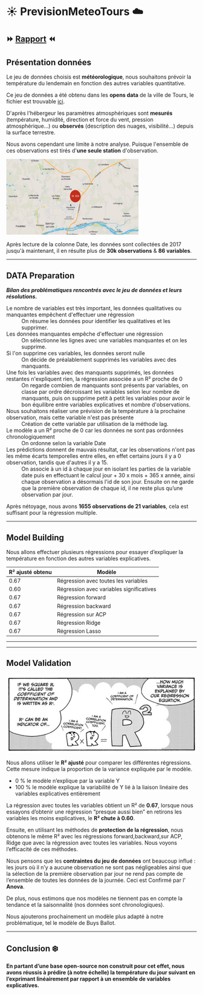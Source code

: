 # :sunny: PrevisionMeteoTours :cloud:
## :fast_forward: [Rapport](https://charlesvitry.github.io/PrevisionMeteoTours/PrevisionToursMeteo.html) :rewind:

## Présentation données
Le jeu de données choisis est **météorologique**, nous souhaitons prévoir la température du lendemain en fonction des autres variables quantitative. 

Ce jeu de données a été obtenu dans les **opens data** de la ville de Tours, le fichier est trouvable [ici](https://data.tours-metropole.fr/explore/dataset/observation-meteorologique-historiques-tours-synop/export/?sort=date).

D'après l'hébergeur les paramètres atmosphériques sont **mesurés** (température, humidité, direction et force du vent, pression atmosphérique...) ou **observés** (description des nuages, visibilité...) depuis la surface terrestre.

Nous avons cependant une limite à notre analyse.
Puisque l'ensemble de ces observations est tirés d'**une seule station** d'observation.

<img src="images/Data_Location.png" width="350" height="200">


Après lecture de la colonne Date, les données sont collectées de 2017 jusqu'à maintenant, il en résulte plus de **30k observations** & **86 variables**.
***
## DATA Preparation
**_Bilan des problématiques rencontrés avec le jeu de données et leurs résolutions._**
<dl>
  <dt>Le nombre de variables est très important, les données qualitatives ou manquantes empêchent d'effectuer une régression</dt>
  <dd>On résume les données pour identifier les qualitatives et les supprimer.</dd>
  
  <dt>Les données manquantes empêche d'effectuer une régression</dt>
  <dd>On sélectionne les lignes avec une variables manquantes et on les supprime.</dd>
  
  <dt>Si l'on supprime  ces variables, les données seront nulle</dt>
  <dd>On décide de préalablement supprimés les variables avec des manquants.</dd>

  <dt>Une fois les variables avec des manquants supprimés, les données restantes n'expliquent rien, la régression associée a un R²     proche de 0</dt>
  <dd>On regarde combien de manquants sont présents par variables, on classe par ordre décroissant les variables selon leur nombre de manquants, puis on supprime petit à petit les variables pour avoir le bon équilibre entre variables explicatives et nombre d'observations.</dd>
  
  <dt>Nous souhaitons réaliser une prévision de la température à la prochaine observation, mais cette variable n'est pas présente</dt>
  <dd>Création de cette variable par utilisation de la méthode lag.</dd>
  
  <dt>Le modèle a un R² proche de 0 car les données ne sont pas ordonnées chronologiquement</dt>
  <dd>On ordonne selon la variable Date</dd>
  
  <dt>Les prédictions donnent de mauvais résultat, car les observations n'ont pas les même écarts temporelles entre elles, en effet certains jours il y a 0 observation, tandis que d'autres il y a 15.</dt>
 <dd>On associe à un id à chaque jour en isolant les parties de la variable date puis en effectuant le calcul jour + 30 x mois + 365 x année, ainsi chaque observation a désormais l'id de son jour. Ensuite on ne garde que la première observation de chaque id, il ne reste plus qu’une observation par jour.</dd>
</dl>

Après nétoyage, nous avons **1655 observations de 21 variables**, cela est suffisant pour la régression multiple.

***
## Model Building

Nous allons effectuer plusieurs régressions pour essayer d’expliquer la température en fonction des autres variables explicatives.

|R² ajusté obtenu | Modèle|
|---------|-------|
|0.67 | Régression avec toutes les variables     |
|0.60 | Régression avec variables significatives |
|0.67 | Régression forward                       |
|0.67 | Régression backward                      |
|0.67 | Régression sur ACP                       |
|0.67 | Régression Ridge                         |
|0.67 | Régression Lasso                         |

___
***
## Model Validation
![](images/Rcarre.png)

Nous allons utiliser le **R² ajusté** pour comparer les différentes régressions. Cette mesure indique la proportion de la variance expliquée par le modèle.

* 0 % le modèle n’explique par la variable Y
* 100 % le modèle explique la variabilité de Y lié à la liaison linéaire des variables explicatives entièrement


La régression avec toutes les variables obtient un R² de **0.67**, lorsque nous essayons d’obtenir une régression “presque aussi bien” en retirons les variables les moins explicatives, le **R² chute à 0.60**.

Ensuite, en utilisant les méthodes de **protection de la régression**, nous obtenons le même R² avec les régressions forward,backward,sur ACP, Ridge que avec la régression avec toutes les variables. Nous voyons l’efficacité de ces méthodes.

Nous pensons que les **contraintes du jeu de données** ont beaucoup influé : les jours où il n’y a aucune observation ne sont pas négligeables ainsi que la sélection de la première observation par jour ne rend pas compte de l’ensemble de toutes les données de la journée.
Ceci est Confirmé par l’ **Anova**.

De plus, nous estimons que nos modèles ne tiennent pas en compte la tendance et la saisonnalité (nos données sont chronologiques).

Nous ajouterons prochainement un modèle plus adapté à notre problématique, tel le modèle de Buys Ballot.
***
## Conclusion :snowflake:

**En partant d’une base open-source non construit pour cet effet, nous avons réussis à prédire (à notre échelle) la température du jour suivant en l’exprimant linéairement par rapport à un ensemble de variables explicatives.** 



